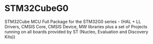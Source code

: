 # STM32CubeG0
STM32Cube MCU Full Package for the STM32G0 series - (HAL + LL Drivers, CMSIS Core, CMSIS Device, MW libraries plus a set of Projects running on all boards provided by ST (Nucleo, Evaluation and Discovery Kits))
